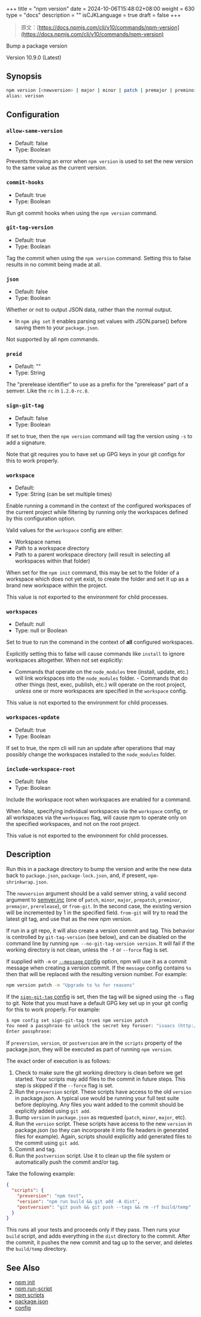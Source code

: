 +++
title = "npm version"
date = 2024-10-06T15:48:02+08:00
weight = 630
type = "docs"
description = ""
isCJKLanguage = true
draft = false
+++

> 原文：[https://docs.npmjs.com/cli/v10/commands/npm-version](https://docs.npmjs.com/cli/v10/commands/npm-version)

Bump a package version



Version 10.9.0 (Latest)

## Synopsis



```bash
npm version [<newversion> | major | minor | patch | premajor | preminor | prepatch | prerelease | from-git]
alias: verison
```

## Configuration

### `allow-same-version`

- Default: false
- Type: Boolean

Prevents throwing an error when `npm version` is used to set the new version to the same value as the current version.

### `commit-hooks`

- Default: true
- Type: Boolean

Run git commit hooks when using the `npm version` command.

### `git-tag-version`

- Default: true
- Type: Boolean

Tag the commit when using the `npm version` command. Setting this to false results in no commit being made at all.

### `json`

- Default: false
- Type: Boolean

Whether or not to output JSON data, rather than the normal output.

- In `npm pkg set` it enables parsing set values with JSON.parse() before saving them to your `package.json`.

Not supported by all npm commands.

### `preid`

- Default: ""
- Type: String

The "prerelease identifier" to use as a prefix for the "prerelease" part of a semver. Like the `rc` in `1.2.0-rc.8`.

### `sign-git-tag`

- Default: false
- Type: Boolean

If set to true, then the `npm version` command will tag the version using `-s` to add a signature.

Note that git requires you to have set up GPG keys in your git configs for this to work properly.

### `workspace`

- Default:
- Type: String (can be set multiple times)

Enable running a command in the context of the configured workspaces of the current project while filtering by running only the workspaces defined by this configuration option.

Valid values for the `workspace` config are either:

- Workspace names
- Path to a workspace directory
- Path to a parent workspace directory (will result in selecting all workspaces within that folder)

When set for the `npm init` command, this may be set to the folder of a workspace which does not yet exist, to create the folder and set it up as a brand new workspace within the project.

This value is not exported to the environment for child processes.

### `workspaces`

- Default: null
- Type: null or Boolean

Set to true to run the command in the context of **all** configured workspaces.

Explicitly setting this to false will cause commands like `install` to ignore workspaces altogether. When not set explicitly:

- Commands that operate on the `node_modules` tree (install, update, etc.) will link workspaces into the `node_modules` folder. - Commands that do other things (test, exec, publish, etc.) will operate on the root project, *unless* one or more workspaces are specified in the `workspace` config.

This value is not exported to the environment for child processes.

### `workspaces-update`

- Default: true
- Type: Boolean

If set to true, the npm cli will run an update after operations that may possibly change the workspaces installed to the `node_modules` folder.

### `include-workspace-root`

- Default: false
- Type: Boolean

Include the workspace root when workspaces are enabled for a command.

When false, specifying individual workspaces via the `workspace` config, or all workspaces via the `workspaces` flag, will cause npm to operate only on the specified workspaces, and not on the root project.

This value is not exported to the environment for child processes.

## Description

Run this in a package directory to bump the version and write the new data back to `package.json`, `package-lock.json`, and, if present, `npm-shrinkwrap.json`.

The `newversion` argument should be a valid semver string, a valid second argument to [semver.inc](https://github.com/npm/node-semver#functions) (one of `patch`, `minor`, `major`, `prepatch`, `preminor`, `premajor`, `prerelease`), or `from-git`. In the second case, the existing version will be incremented by 1 in the specified field. `from-git` will try to read the latest git tag, and use that as the new npm version.

If run in a git repo, it will also create a version commit and tag. This behavior is controlled by `git-tag-version` (see below), and can be disabled on the command line by running `npm --no-git-tag-version version`. It will fail if the working directory is not clean, unless the `-f` or `--force` flag is set.

If supplied with `-m` or [`--message` config](https://docs.npmjs.com/cli/v10/using-npm/config#message) option, npm will use it as a commit message when creating a version commit. If the `message` config contains `%s` then that will be replaced with the resulting version number. For example:



```bash
npm version patch -m "Upgrade to %s for reasons"
```

If the [`sign-git-tag` config](https://docs.npmjs.com/cli/v10/using-npm/config#sign-git-tag) is set, then the tag will be signed using the `-s` flag to git. Note that you must have a default GPG key set up in your git config for this to work properly. For example:



```bash
$ npm config set sign-git-tag true$ npm version patch
You need a passphrase to unlock the secret key foruser: "isaacs (http://blog.izs.me/) <i@izs.me>"2048-bit RSA key, ID 6C481CF6, created 2010-08-31
Enter passphrase:
```

If `preversion`, `version`, or `postversion` are in the `scripts` property of the package.json, they will be executed as part of running `npm version`.

The exact order of execution is as follows:

1. Check to make sure the git working directory is clean before we get started. Your scripts may add files to the commit in future steps. This step is skipped if the `--force` flag is set.
2. Run the `preversion` script. These scripts have access to the old `version` in package.json. A typical use would be running your full test suite before deploying. Any files you want added to the commit should be explicitly added using `git add`.
3. Bump `version` in `package.json` as requested (`patch`, `minor`, `major`, etc).
4. Run the `version` script. These scripts have access to the new `version` in package.json (so they can incorporate it into file headers in generated files for example). Again, scripts should explicitly add generated files to the commit using `git add`.
5. Commit and tag.
6. Run the `postversion` script. Use it to clean up the file system or automatically push the commit and/or tag.

Take the following example:



```json
{
  "scripts": {
    "preversion": "npm test",
    "version": "npm run build && git add -A dist",
    "postversion": "git push && git push --tags && rm -rf build/temp"
  }
}
```

This runs all your tests and proceeds only if they pass. Then runs your `build` script, and adds everything in the `dist` directory to the commit. After the commit, it pushes the new commit and tag up to the server, and deletes the `build/temp` directory.

## See Also

- [npm init](https://docs.npmjs.com/cli/v10/commands/npm-init)
- [npm run-script](https://docs.npmjs.com/cli/v10/commands/npm-run-script)
- [npm scripts](https://docs.npmjs.com/cli/v10/using-npm/scripts)
- [package.json](https://docs.npmjs.com/cli/v10/configuring-npm/package-json)
- [config](https://docs.npmjs.com/cli/v10/using-npm/config)